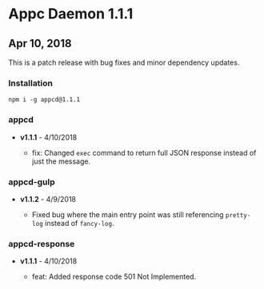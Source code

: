 # Appc Daemon 1.1.1

## Apr 10, 2018

This is a patch release with bug fixes and minor dependency updates.

### Installation

```
npm i -g appcd@1.1.1
```

### appcd

 * **v1.1.1** - 4/10/2018

   * fix: Changed `exec` command to return full JSON response instead of just the message.

### appcd-gulp

 * **v1.1.2** - 4/9/2018

   * Fixed bug where the main entry point was still referencing `pretty-log` instead of `fancy-log`.

### appcd-response

 * **v1.1.1** - 4/10/2018

   * feat: Added response code 501 Not Implemented.